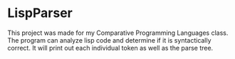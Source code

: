 # LispParser
This project was made for my Comparative Programming Languages class. The program can analyze lisp code and determine if it is syntactically correct. It will print out each individual token as well as the parse tree.
